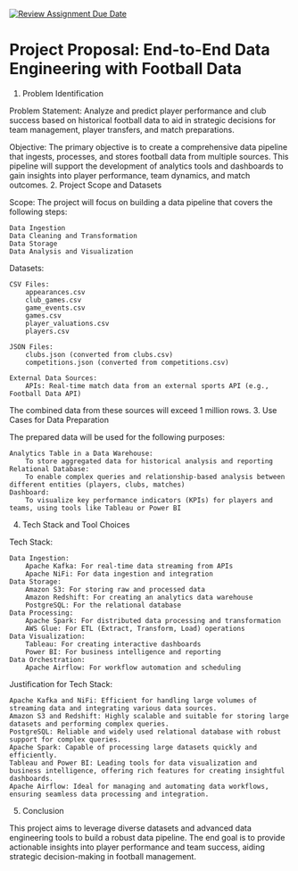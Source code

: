 [![Review Assignment Due Date](https://classroom.github.com/assets/deadline-readme-button-24ddc0f5d75046c5622901739e7c5dd533143b0c8e959d652212380cedb1ea36.svg)](https://classroom.github.com/a/1lXY_Wlg)

# Project Proposal: End-to-End Data Engineering with Football Data
1. Problem Identification

Problem Statement:
Analyze and predict player performance and club success based on historical football data to aid in strategic decisions for team management, player transfers, and match preparations.

Objective:
The primary objective is to create a comprehensive data pipeline that ingests, processes, and stores football data from multiple sources. This pipeline will support the development of analytics tools and dashboards to gain insights into player performance, team dynamics, and match outcomes.
2. Project Scope and Datasets

Scope:
The project will focus on building a data pipeline that covers the following steps:

    Data Ingestion
    Data Cleaning and Transformation
    Data Storage
    Data Analysis and Visualization

Datasets:

    CSV Files:
        appearances.csv
        club_games.csv
        game_events.csv
        games.csv
        player_valuations.csv
        players.csv

    JSON Files:
        clubs.json (converted from clubs.csv)
        competitions.json (converted from competitions.csv)

    External Data Sources:
        APIs: Real-time match data from an external sports API (e.g., Football Data API)

The combined data from these sources will exceed 1 million rows.
3. Use Cases for Data Preparation

The prepared data will be used for the following purposes:

    Analytics Table in a Data Warehouse:
        To store aggregated data for historical analysis and reporting
    Relational Database:
        To enable complex queries and relationship-based analysis between different entities (players, clubs, matches)
    Dashboard:
        To visualize key performance indicators (KPIs) for players and teams, using tools like Tableau or Power BI

4. Tech Stack and Tool Choices

Tech Stack:

    Data Ingestion:
        Apache Kafka: For real-time data streaming from APIs
        Apache NiFi: For data ingestion and integration
    Data Storage:
        Amazon S3: For storing raw and processed data
        Amazon Redshift: For creating an analytics data warehouse
        PostgreSQL: For the relational database
    Data Processing:
        Apache Spark: For distributed data processing and transformation
        AWS Glue: For ETL (Extract, Transform, Load) operations
    Data Visualization:
        Tableau: For creating interactive dashboards
        Power BI: For business intelligence and reporting
    Data Orchestration:
        Apache Airflow: For workflow automation and scheduling

Justification for Tech Stack:

    Apache Kafka and NiFi: Efficient for handling large volumes of streaming data and integrating various data sources.
    Amazon S3 and Redshift: Highly scalable and suitable for storing large datasets and performing complex queries.
    PostgreSQL: Reliable and widely used relational database with robust support for complex queries.
    Apache Spark: Capable of processing large datasets quickly and efficiently.
    Tableau and Power BI: Leading tools for data visualization and business intelligence, offering rich features for creating insightful dashboards.
    Apache Airflow: Ideal for managing and automating data workflows, ensuring seamless data processing and integration.

5. Conclusion

This project aims to leverage diverse datasets and advanced data engineering tools to build a robust data pipeline. The end goal is to provide actionable insights into player performance and team success, aiding strategic decision-making in football management.
